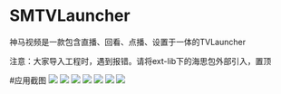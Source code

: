 # SMTVLauncher
神马视频是一款包含直播、回看、点播、设置于一体的TVLauncher

注意：大家导入工程时，遇到报错。请将ext-lib下的海思包外部引入，置顶

#应用截图
![](https://github.com/joychang/SMTVLauncher/raw/master/screenshot/1.jpg)
![](https://github.com/joychang/SMTVLauncher/raw/master/screenshot/2.jpg)
![](https://github.com/joychang/SMTVLauncher/raw/master/screenshot/3.jpg)
![](https://github.com/joychang/SMTVLauncher/raw/master/screenshot/4.jpg)
![](https://github.com/joychang/SMTVLauncher/raw/master/screenshot/5.jpg)
![](https://github.com/joychang/SMTVLauncher/raw/master/screenshot/6.jpg)
![](https://github.com/joychang/SMTVLauncher/raw/master/screenshot/7.jpg)
